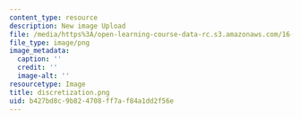 ```yaml
---
content_type: resource
description: New image Upload
file: /media/https%3A/open-learning-course-data-rc.s3.amazonaws.com/16-90-computational-methods-in-aerospace-engineering-spring-2014/b427bd8c9b824708ff7af84a1dd2f56e_discretization.png
file_type: image/png
image_metadata:
  caption: ''
  credit: ''
  image-alt: ''
resourcetype: Image
title: discretization.png
uid: b427bd8c-9b82-4708-ff7a-f84a1dd2f56e
---
```

